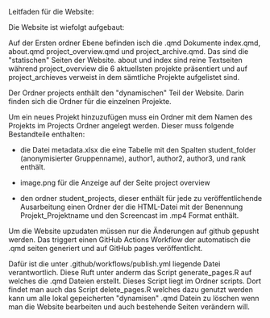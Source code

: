 Leitfaden für die Website:

Die Website ist wiefolgt aufgebaut: 

Auf der Ersten ordner Ebene befinden isch die .qmd Dokumente index.qmd, about.qmd project_overview.qmd und project_archive.qmd. Das sind die "statischen" Seiten der Website. about und index sind reine Textseiten während project_overview die 6 aktuellsten projekte präsentiert und auf project_archieves verweist in dem sämtliche Projekte aufgelistet sind.

Der Ordner projects enthält den "dynamischen" Teil der Website. Darin finden sich die Ordner für die einzelnen Projekte.

Um ein neues Projekt hinzuzufügen muss ein Ordner mit dem Namen des Projekts im Projects Ordner angelegt werden. Dieser muss folgende Bestandteile enthalten:

- die Datei metadata.xlsx die eine Tabelle mit den Spalten student_folder (anonymisierter Gruppenname), author1, author2, author3, und rank enthält.

- image.png für die Anzeige auf der Seite project overview

- den ordner student_projects, dieser enthält für jede zu veröffentlichende Ausarbeitung einen Ordner der die HTML-Datei mit der Benennung Projekt_Projektname und den Screencast im .mp4 Format enthält.

Um die Website upzudaten müssen nur die Änderungen auf github gepusht werden. Das triggert einen GitHub Actions Workflow der automatisch die .qmd seiten generiert und auf GitHub pages veröffentlicht.

Dafür ist die unter .github/workflows/publish.yml liegende Datei verantwortlich. Diese Ruft unter anderm das Script generate_pages.R auf welches die .qmd Dateien erstellt. Dieses Script liegt im Ordner scripts. Dort findet man auch das Script delete_pages.R welches dazu genutzt werden kann um alle lokal gepeicherten "dynamisen" .qmd Datein zu löschen wenn man die Website bearbeiten und auch bestehende Seiten verändern will.